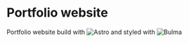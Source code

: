 # Portfolio website

Portfolio website build with ![Astro](https://astro.build/) and styled with ![Bulma](https://bulma.io/)
